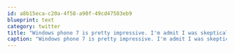 ```yaml
---
id: a8b15eca-c20a-4f58-a90f-49cd47503eb9
blueprint: text
category: twitter
title: "Windows phone 7 is pretty impressive. I'm admit I was skeptical"
caption: "Windows phone 7 is pretty impressive. I'm admit I was skeptical"
---
```

